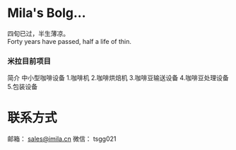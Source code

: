# Mila's Bolg...

四旬已过，半生薄凉。  
Forty years have passed, half a life of thin. 

### 米拉目前项目
简介
中小型咖啡设备 
1.咖啡机 
2.咖啡烘焙机 
3.咖啡豆输送设备 
4.咖啡豆处理设备 
5.包装设备


# 联系方式
邮箱： sales@imila.cn
微信： tsgg021
